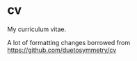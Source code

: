 cv
==

My curriculum vitae.

A lot of formatting changes borrowed from https://github.com/duetosymmetry/cv
